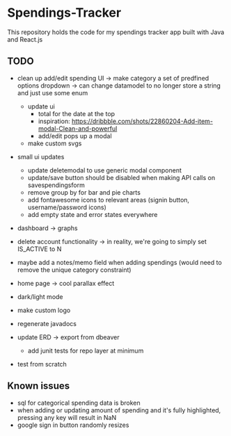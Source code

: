 # Spendings-Tracker

This repository holds the code for my spendings tracker app built with Java and React.js

## TODO

- clean up add/edit spending UI -> make category a set of predfined options dropdown -> can change datamodel to no longer store a string and just use some enum
  - update ui
    - total for the date at the top
    - inspiration: https://dribbble.com/shots/22860204-Add-item-modal-Clean-and-powerful
    - add/edit pops up a modal
  - make custom svgs
- small ui updates

  - update deletemodal to use generic modal component
  - update/save button should be disabled when making API calls on savespendingsform
  - remove group by for bar and pie charts
  - add fontawesome icons to relevant areas (signin button, username/password icons)
  - add empty state and error states everywhere

- dashboard -> graphs
- delete account functionality -> in reality, we're going to simply set IS_ACTIVE to N
- maybe add a notes/memo field when adding spendings (would need to remove the unique category constraint)
- home page -> cool parallax effect
- dark/light mode
- make custom logo
- regenerate javadocs
- update ERD -> export from dbeaver
  - add junit tests for repo layer at minimum
- test from scratch

## Known issues

- sql for categorical spending data is broken
- when adding or updating amount of spending and it's fully highlighted, pressing any key will result in NaN
- google sign in button randomly resizes

